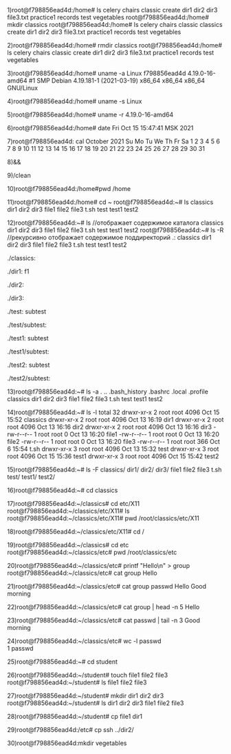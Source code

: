 1)root@f798856ead4d:/home# ls
  celery  chairs  classic  create  dir1  dir2  dir3  file3.txt  practice1  records  test  vegetables
  root@f798856ead4d:/home# mkdir classics
  root@f798856ead4d:/home# ls
  celery  chairs  classic  classics  create  dir1  dir2  dir3  file3.txt  practice1  records  test  vegetables
  
2)root@f798856ead4d:/home# rmdir classics
  root@f798856ead4d:/home# ls
  celery  chairs  classic  create  dir1  dir2  dir3  file3.txt  practice1  records  test  vegetables
    
3)root@f798856ead4d:/home# uname -a
  Linux f798856ead4d 4.19.0-16-amd64 #1 SMP Debian 4.19.181-1 (2021-03-19) x86_64 x86_64 x86_64 GNU/Linux
  
4)root@f798856ead4d:/home# uname -s
  Linux

5)root@f798856ead4d:/home# uname -r
  4.19.0-16-amd64
  
6)root@f798856ead4d:/home# date
  Fri Oct 15 15:47:41 MSK 2021
  
7)root@f798856ead4d: cal October 2021
Su Mo Tu We Th Fr Sa
1 2
3 4 5 6 7 8 9
10 11 12 13 14 15 16
17 18 19 20 21 22 23
24 25 26 27 28 29 30
31

8)&&

9)/clean

10)root@f798856ead4d:/home#pwd
   /home
   
11)root@f798856ead4d:/home# cd ~
   root@f798856ead4d:~# ls
   classics  dir1  dir2  dir3  file1  file2  file3  t.sh  test  test1  test2
   
12)root@f798856ead4d:~# ls  //отображает содержимое каталога
   classics  dir1  dir2  dir3  file1  file2  file3  t.sh  test  test1  test2
   root@f798856ead4d:~# ls -R  //рекурсивно отображает содержимое поддиректорий
   .:
   classics  dir1  dir2  dir3  file1  file2  file3  t.sh  test  test1  test2

   ./classics:

   ./dir1:
   f1

   ./dir2:

   ./dir3:

   ./test:
   subtest

  ./test/subtest:

   ./test1:
   subtest

  ./test1/subtest:

   ./test2:
   subtest

   ./test2/subtest:
   
13)root@f798856ead4d:~# ls -a
   .  ..  .bash_history  .bashrc  .local  .profile  classics  dir1  dir2  dir3  file1  file2  file3  t.sh  test  test1  test2

14)root@f798856ead4d:~# ls -l
   total 32
   drwxr-xr-x 2 root root 4096 Oct 15 15:52 classics
   drwxr-xr-x 2 root root 4096 Oct 13 16:19 dir1
   drwxr-xr-x 2 root root 4096 Oct 13 16:16 dir2
   drwxr-xr-x 2 root root 4096 Oct 13 16:16 dir3
   -rw-r--r-- 1 root root    0 Oct 13 16:20 file1
   -rw-r--r-- 1 root root    0 Oct 13 16:20 file2
   -rw-r--r-- 1 root root    0 Oct 13 16:20 file3
   -rw-r--r-- 1 root root  366 Oct  6 15:54 t.sh
   drwxr-xr-x 3 root root 4096 Oct 13 15:32 test
   drwxr-xr-x 3 root root 4096 Oct 15 15:36 test1
   drwxr-xr-x 3 root root 4096 Oct 15 15:42 test2

15)root@f798856ead4d:~# ls -F
   classics/  dir1/  dir2/  dir3/  file1  file2  file3  t.sh  test/  test1/  test2/

16)root@f798856ead4d:~# cd classics

17)root@f798856ead4d:~/classics# cd etc/X11
   root@f798856ead4d:~/classics/etc/X11# ls
   root@f798856ead4d:~/classics/etc/X11# pwd
   /root/classics/etc/X11
   
18)root@f798856ead4d:~/classics/etc/X11# cd /

19)root@f798856ead4d:~/classics# cd etc
   root@f798856ead4d:~/classics/etc# pwd
   /root/classics/etc
   
20)root@f798856ead4d:~/classics/etc# printf "Hello\n" > group
   root@f798856ead4d:~/classics/etc# cat group
   Hello
   
21)root@f798856ead4d:~/classics/etc# cat group passwd
   Hello
   Good morning
   
22)root@f798856ead4d:~/classics/etc# cat group | head -n 5 
   Hello
   
23)root@f798856ead4d:~/classics/etc# cat passwd | tail -n 3
   Good morning
   
24)root@f798856ead4d:~/classics/etc# wc -l passwd    
   1 passwd
   
25)root@f798856ead4d:~# cd student

26)root@f798856ead4d:~/student# touch file1 file2 file3
   root@f798856ead4d:~/student# ls
   file1  file2  file3
   
27)root@f798856ead4d:~/student# mkdir dir1 dir2 dir3
   root@f798856ead4d:~/student# ls
   dir1  dir2  dir3  file1  file2  file3
   
28)root@f798856ead4d:~/student# cp file1 dir1 

29)root@f798856ead4d:/etc# cp ssh ../dir2/

30)root@f798856ead4d:mkdir vegetables
